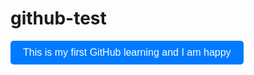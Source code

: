 # github-test


<!DOCTYPE html>
<html lang="en">
<head>
  <meta charset="UTF-8">
  <meta name="viewport" content="width=device-width, initial-scale=1.0">
  <title>GitHub Learning Button</title>
  <style>
    /* Add some basic styling */
    .btn {
      padding: 10px 20px;
      font-size: 16px;
      background-color: #007bff;
      color: #fff;
      border: none;
      border-radius: 5px;
      cursor: pointer;
    }
  </style>
</head>
<body>
  <!-- Button with the title "This is my first GitHub learning and I am happy" -->
  <button class="btn">This is my first GitHub learning and I am happy</button>
</body>
</html>

